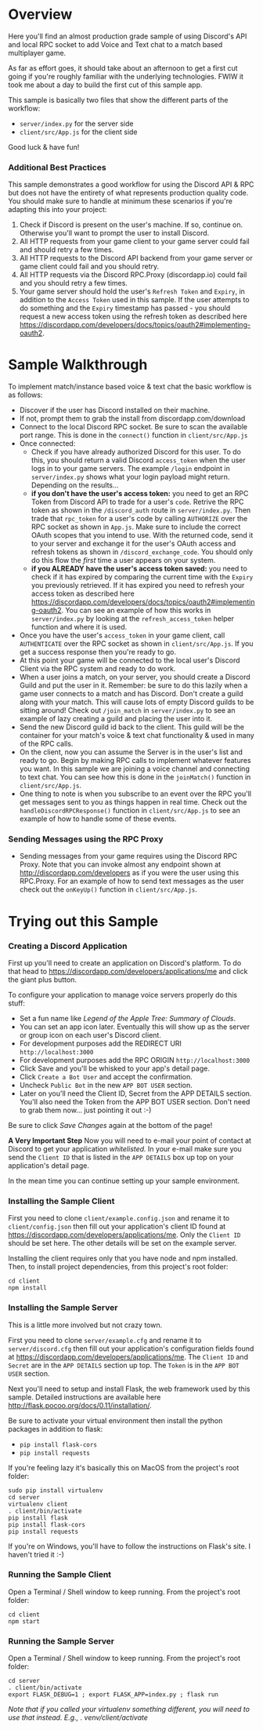 # Overview
Here you'll find an almost production grade sample of using Discord's API 
and local RPC socket to add Voice and Text chat to a match based multiplayer 
game.

As far as effort goes, it should take about an afternoon to get a first 
cut going if you're roughly familiar with the underlying technologies. 
FWIW it took me about a day to build the first cut of this sample app.
 
This sample is basically two files that show the different parts of the workflow:
- `server/index.py` for the server side 
- `client/src/App.js` for the client side

Good luck & have fun!

### Additional Best Practices
This sample demonstrates a good workflow for using the Discord API & RPC 
but does not have the entirety of what represents production quality 
code. You should make sure to handle at minimum these scenarios if 
you're adapting this into your project:

1. Check if Discord is present on the user's machine. If so, continue on. 
 Otherwise you'll want to prompt the user to install Discord.
2. All HTTP requests from your game client to your game server could 
 fail and should retry a few times.
3. All HTTP requests to the Discord API backend from your game server 
 or game client could fail and you should retry.
4. All HTTP requests via the Discord RPC.Proxy (discordapp.io) could
 fail and you should retry a few times.
5. Your game server should hold the user's `Refresh Token` and `Expiry`, 
 in addition to the `Access Token` used in this sample. If the user 
 attempts to do something and the `Expiry` timestamp has passed - you 
 should request a new access token using the refresh token as described 
 here https://discordapp.com/developers/docs/topics/oauth2#implementing-oauth2.

# Sample Walkthrough
To implement match/instance based voice & text chat the basic workflow is as follows:
 
- Discover if the user has Discord installed on their machine.
- If not, prompt them to grab the install from discordapp.com/download
- Connect to the local Discord RPC socket. Be sure to scan the available port range. This is done in
 the `connect()` function in `client/src/App.js`
- Once connected:
  - Check if you have already authorized Discord for this user. To do this, you should return a valid 
    Discord `access_token` when the user logs in to your game servers. The example `/login` endpoint in 
    `server/index.py` shows what your login payload might return. Depending on the results...
  - **if you don't have the user's access token:** you need to get an RPC Token from Discord API to trade 
     for a user's `code`. Retrive the RPC token as shown in the `/discord_auth` route in `server/index.py`. 
     Then trade that `rpc_token` for a user's code by calling `AUTHORIZE` over the RPC socket as shown in `App.js`. 
     Make sure to include the correct OAuth scopes that you intend to use. With the returned code,
     send it to your server and exchange it for the user's OAuth access and refresh tokens as shown in
     `/discord_exchange_code`. You should only do this flow the _first_ time a
     user appears on your system.
  - **if you ALREADY have the user's access token saved:** you need to check if it has expired
    by comparing the current time with the `Expiry` you previously retrieved. If it has expired
    you need to refresh your access token as described here https://discordapp.com/developers/docs/topics/oauth2#implementing-oauth2.
    You can see an example of how this works in `server/index.py` by looking at the `refresh_access_token`
    helper function and where it is used.
- Once you have the user's `access_token` in your game client, call `AUTHENTICATE` over the RPC
 socket as shown in `client/src/App.js`. If you get a success response then you're ready to go.
- At this point your game will be connected to the local user's Discord Client via the RPC 
 system and ready to do work.
- When a user joins a match, on your server, you should create a Discord Guild
 and put the user in it. Remember: be sure to do this lazily when a game user
 connects to a match and has Discord. Don't create a guild along with your match.
 This will cause lots of empty Discord guilds to be sitting around! Check out
 `/join_match` in `server/index.py` to see an example of lazy creating a guild and 
 placing the user into it. 
- Send the new Discord guild id back to the client. This guild will be the container
 for your match's voice & text chat functionality & used in many of the RPC calls.
- On the client, now you can assume the Server is in the user's list and ready to go. Begin by
 making RPC calls to implement whatever features you want. In this sample we are joining a voice channel and
 connecting to text chat. You can see how this is done in the `joinMatch()` function in `client/src/App.js`.
- One thing to note is when you subscribe to an event over the RPC you'll get 
 messages sent to you as things happen in real time. Check out the `handleDiscordRPCResponse()` function
 in `client/src/App.js` to see an example of how to handle some of these events.

### Sending Messages using the RPC Proxy
- Sending messages from your game requires using the Discord RPC Proxy. Note that you can invoke
  almost any endpoint shown at http://discordapp.com/developers as if you were the user using
  this RPC.Proxy. For an example of how to send text messages as the user check out the `onKeyUp()`
  function in `client/src/App.js`.
 
  
# Trying out this Sample

### Creating a Discord Application

First up you'll need to create an application on Discord's platform. To 
do that head to https://discordapp.com/developers/applications/me and click
the giant plus button.

To configure your application to manage voice servers properly do this stuff:

- Set a fun name like _Legend of the Apple Tree: Summary of Clouds_.
- You can set an app icon later. Eventually this will show up as the 
    server or group icon on each user's Discord client. 
- For development purposes add the REDIRECT URI `http://localhost:3000`
- For development purposes add the RPC ORIGIN `http://localhost:3000`
- Click Save and you'll be whisked to your app's detail page.
- Click `Create a Bot User` and accept the confirmation.
- Uncheck `Public Bot` in the new `APP BOT USER` section.
 - Later on you'll need the Client ID, Secret from the APP DETAILS section. 
    You'll also need the Token from the APP BOT USER section. Don't need 
    to grab them now... just pointing it out :-) 

Be sure to click _Save Changes_ again at the bottom of the page!

**A Very Important Step** Now you will need to e-mail your point of 
contact at Discord to get your application _whitelisted._ In your e-mail 
make sure you send the `Client ID` that is listed in the `APP DETAILS` 
box up top on your application's detail page.

In the mean time you can continue setting up your sample environment.

### Installing the Sample Client
First you need to clone `client/example.config.json` and rename it to
`client/config.json` then fill out your application's client ID found
at https://discordapp.com/developers/applications/me. Only the `Client ID`
should be set here. The other details will be set on the example server.
 
Installing the client requires only that you have node and npm installed.
Then, to install project dependencies, from this project's root folder:
```
cd client
npm install
```

### Installing the Sample Server
This is a little more involved but not crazy town.

First you need to clone `server/example.cfg` and rename it to `server/discord.cfg`
then fill out your application's configuration fields found at 
https://discordapp.com/developers/applications/me. The `Client ID` and 
`Secret` are in the `APP DETAILS` section up top. The `Token` is in 
the `APP BOT USER` section.

Next you'll need to setup and install Flask, the web framework used by 
this sample. Detailed instructions are available here 
http://flask.pocoo.org/docs/0.11/installation/.

Be sure to activate your virtual environment then install the python 
packages in addition to flask:
- `pip install flask-cors`
- `pip install requests`

If you're feeling lazy it's basically this on MacOS from the project's 
root folder:
```
sudo pip install virtualenv
cd server
virtualenv client
. client/bin/activate
pip install flask
pip install flask-cors
pip install requests
```

If you're on Windows, you'll have to follow the instructions on Flask's 
site. I haven't tried it :-)

### Running the Sample Client
Open a Terminal / Shell window to keep running. From the project's 
root folder:
```
cd client
npm start
```

### Running the Sample Server
Open a Terminal / Shell window to keep running. From the project's 
root folder:
```
cd server
. client/bin/activate
export FLASK_DEBUG=1 ; export FLASK_APP=index.py ; flask run
```

_Note that if you called your virtualenv something different, you will need to use that instead. E.g., . venv/client/activate_